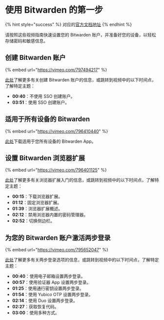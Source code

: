 # 使用 Bitwarden 的第一步

{% hint style="success" %}
对应的[官方文档地址](https://bitwarden.com/help/first-steps-with-bitwarden/)
{% endhint %}

请按照这些视频指南快速设置您的 Bitwarden 账户，并准备好您的设备，以轻松存储密码和敏感信息。

## 创建 Bitwarden 账户 <a href="#creating-a-bitwarden-account" id="creating-a-bitwarden-account"></a>

{% embed url="https://vimeo.com/797494217" %}

[此处](../getting-started/create-bitwarden-account.md)了解更多有关创建 Bitwarden 账户的信息，或跳转到视频中的以下时间点，了解特定主题：

* **00:40**：不使用 SSO 创建账户。
* **03:51**：使用 SSO 创建账户。

## 适用于所有设备的 Bitwarden <a href="#bitwarden-for-all-devices" id="bitwarden-for-all-devices"></a>

{% embed url="https://vimeo.com/796410440" %}

[此处](https://bitwarden.com/download/)下载适用于您所有设备的 Bitwarden App。

## 设置 Bitwarden 浏览器扩展 <a href="#setting-up-the-bitwarden-browser-extension" id="setting-up-the-bitwarden-browser-extension"></a>

{% embed url="https://vimeo.com/796401125" %}

[此处](../getting-started/getting-started-browserext.md)了解更多有关浏览器扩展入门的信息，或跳转到视频中的以下时间点，了解特定主题：

* **00:15**：下载浏览器扩展。
* **01:12**：固定浏览器扩展。
* **01:39**：浏览器扩展概述。
* **02:12**：禁用浏览器内置的密码管理器。
* **02:52**：切换侧边栏。

## 为您的 Bitwarden 账户激活两步登录 <a href="#activating-two-step-login-for-your-bitwarden-account" id="activating-two-step-login-for-your-bitwarden-account"></a>

{% embed url="https://vimeo.com/795652047" %}

[此处](../two-step-login/two-step-login-methods.md)了解更多有关两步登录选项的信息，或跳转到视频中的以下时间点，了解特定主题：

* **00:40**：使用电子邮箱设置两步登录。
* **00:57**：使用验证器 App 设置两步登录。
* **01:25**：使用通行密钥设置两步登录。
* **01:54**：使用 Yubico OTP 设置两步登录。
* **02:14**：使用 Duo 设置两步登录。
* **02:27**：获取恢复代码。
* **03:00**：使用多种方式。
